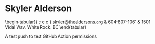 # Skyler Alderson
\begin{tabular}{ c c c }
skyler@thealdersons.org & 604-807-1061 & 1501 Vidal Way, White Rock, BC
\end{tabular}

A test push to test GitHub Action permissions
